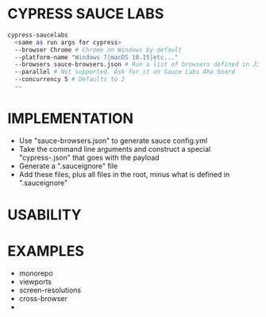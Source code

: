 # CYPRESS SAUCE LABS

```bash
cypress-saucelabs 
  <same as run args for cypress>
  --browser Chrome # Chrome on Windows by default
  --platform-name "Windows 7|macOS 10.15|etc..."
  --browsers sauce-browsers.json # Run a list of browsers defined in JSON
  --parallel # Not supported. Ask for it on Sauce Labs Aha board
  --concurrency 5 # Defaults to 2
  --
```

# IMPLEMENTATION
* Use "sauce-browsers.json" to generate sauce config.yml
* Take the command line arguments and construct a special "cypress-<unique-hash>.json" that goes with the payload
* Generate a ".sauceignore" file
* Add these files, plus all files in the root, minus what is defined in ".sauceignore"

# USABILITY

# EXAMPLES
* monorepo
* viewports
* screen-resolutions
* cross-browser
* 